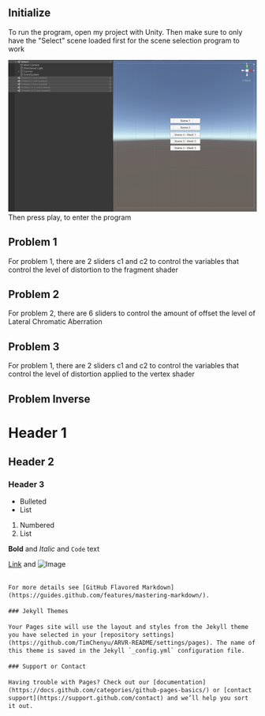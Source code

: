 ## Initialize

To run the program, open my project with Unity. Then make sure to only have the "Select" scene loaded first for the scene selection program to work

![How to Init](https://github.com/TimChenyu/ARVR-README/blob/main/arvr%20pics/HT%20-%20Init.png)
Then press play, to enter the program


## Problem 1
For problem 1, there are 2 sliders c1 and c2 to control the variables that control the level of distortion to the fragment shader

## Problem 2
For problem 2, there are 6 sliders to control the amount of offset the level of Lateral Chromatic Aberration

## Problem 3
For problem 1, there are 2 sliders c1 and c2 to control the variables that control the level of distortion applied to the vertex shader
## Problem Inverse

# Header 1
## Header 2
### Header 3

- Bulleted
- List

1. Numbered
2. List

**Bold** and _Italic_ and `Code` text

[Link](url) and ![Image](src)
```

For more details see [GitHub Flavored Markdown](https://guides.github.com/features/mastering-markdown/).

### Jekyll Themes

Your Pages site will use the layout and styles from the Jekyll theme you have selected in your [repository settings](https://github.com/TimChenyu/ARVR-README/settings/pages). The name of this theme is saved in the Jekyll `_config.yml` configuration file.

### Support or Contact

Having trouble with Pages? Check out our [documentation](https://docs.github.com/categories/github-pages-basics/) or [contact support](https://support.github.com/contact) and we’ll help you sort it out.
